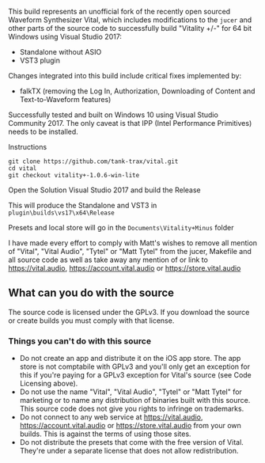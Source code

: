 This build represents an unofficial fork of the recently open sourced Waveform Synthesizer Vital, which includes modifications to the `jucer` and other parts of the source code to successfully build "Vitality +/-" for 64 bit Windows using Visual Studio 2017:

 - Standalone without ASIO
 - VST3 plugin

Changes integrated into this build include critical fixes implemented by:

 - falkTX (removing the Log In, Authorization, Downloading of Content and Text-to-Waveform features) 

Successfully tested and built on Windows 10 using Visual Studio Community 2017. The only caveat is that IPP (Intel Performance Primitives) needs to be installed.

Instructions

```
git clone https://github.com/tank-trax/vital.git
cd vital
git checkout vitality+-1.0.6-win-lite
```

Open the Solution Visual Studio 2017 and build the Release

This will produce the Standalone and VST3 in `plugin\builds\vs17\x64\Release`

Presets and local store will go in the `Documents\Vitality+Minus` folder

I have made every effort to comply with Matt's wishes to remove all mention of "Vital", "Vital Audio", "Tytel" or "Matt Tytel" from the jucer, Makefile and all source code as well as take away any mention of or link to https://vital.audio, https://account.vital.audio or https://store.vital.audio

## What can you do with the source
The source code is licensed under the GPLv3. If you download the source or create builds you must comply with that license.

### Things you can't do with this source
 - Do not create an app and distribute it on the iOS app store. The app store is not comptabile with GPLv3 and you'll only get an exception for this if you're paying for a GPLv3 exception for Vital's source (see Code Licensing above).
 - Do not use the name "Vital", "Vital Audio", "Tytel" or "Matt Tytel" for marketing or to name any distribution of binaries built with this source. This source code does not give you rights to infringe on trademarks.
 - Do not connect to any web service at https://vital.audio, https://account.vital.audio or https://store.vital.audio from your own builds. This is against the terms of using those sites.
 - Do not distribute the presets that come with the free version of Vital. They're under a separate license that does not allow redistribution.
```
